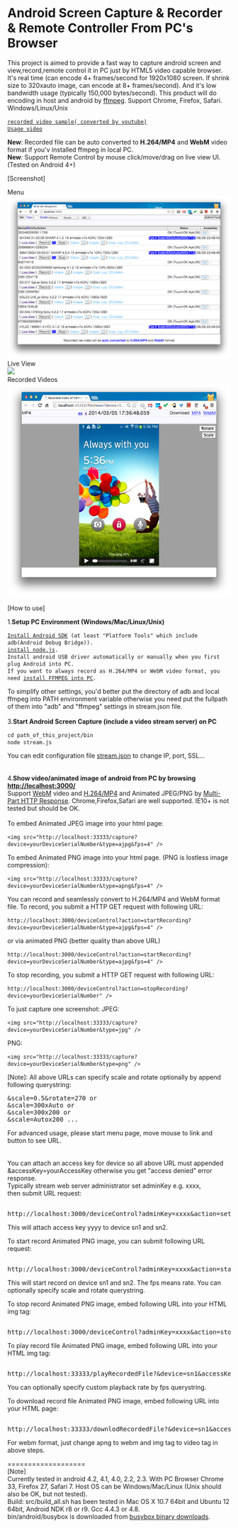 Android Screen Capture & Recorder & Remote Controller From PC's Browser
===================
This project is aimed to provide a fast way to capture android screen and view,record,remote control it in PC just by HTML5 video capable browser.
It's real time (can encode 4+ frames/second for 1920x1080 screen. If shrink size to 320xauto image, can encode at 8+ frames/second).
And it's low bandwidth usage (typically 150,000 bytes/second).
This product will do encoding in host and android by <a href="http://ffmpeg.org/">ffmpeg</a>.
Support Chrome, Firefox, Safari. Windows/Linux/Unix
<pre><code><a href="http://youtu.be/CWcOjzAJ6Sg">recorded video sample( converted by youtube)</a>  
<a href="http://youtu.be/1wZYHHzMwQ8">Usage video</a></code></pre>

<b>New</b>: Recorded file can be auto converted to <b>H.264/MP4</b> and <b>WebM</b> video format if you'v installed ffmpeg in local PC.<br/>
<b>New</b>: Support Remote Control by mouse click/move/drag on live view UI. (Tested on Android 4+)<br/>

[Screenshot]

Menu<br/>
<img src="doc/screenshot-menu.png" /><br/>
Live View<br/>
<img src="doc/screenshot-png.png" /><br/>
Recorded Videos<br/>
<img src="doc/recorded.png" /><br/>

[How to use]  
  
1.<b>Setup PC Environment (Windows/Mac/Linux/Unix)</b>  
<pre><code><a href="http://developer.android.com/sdk/index.html">Install Android SDK</a> (at least "Platform Tools" which include adb(Android Debug Bridge)).  
<a href="http://nodejs.org/download/">install node.js</a>.  
Install android USB driver automatically or manually when you first plug Android into PC.  
If you want to always record as H.264/MP4 or WebM video format, you need <a href="http://www.ffmpeg.org/download.html">install FFMPEG into PC</a>.
</code></pre>
To simplify other settings, you'd better put the directory of adb and local ffmpeg into PATH environment variable otherwise you need put the fullpath of them into "adb" and "ffmpeg" settings in stream.json file.
<br/><br/>
3.<b>Start Android Screen Capture (include a video stream server) on PC</b>  
<pre><code>cd path_of_this_project/bin  
node stream.js
</code></pre>
You can edit configuration file <a href="https://raw.github.com/sjitech/sji-android-screen-capture/master/bin/stream.json">stream.json</a> to change IP, port, SSL...  
<br/><br/>
4.<b>Show video/animated image of android from PC by browsing <a href="http://localhost:3000/">http://localhost:3000/</a></b>  <br/>
Support <a href="http://www.webmproject.org/">WebM</a> video and <a href="http://en.wikipedia.org/wiki/H.264/MPEG-4_AVC">H.264/MP4</a> and Animated JPEG/PNG by <a href="http://en.wikipedia.org/wiki/MIME#Mixed-Replace">Multi-Part HTTP Response</a>.
Chrome,Firefox,Safari are well supported. IE10+ is not tested but should be OK.
<br/><br/>
To embed Animated JPEG image into your html page:
<pre><code>&lt;img src="http://localhost:33333/capture?device=yourDeviceSerialNumber&type=ajpg&fps=4" /&gt;
</code></pre>

To embed Animated PNG image into your html page. (PNG is lostless image compression):
<pre><code>&lt;img src="http://localhost:33333/capture?device=yourDeviceSerialNumber&type=apng&fps=4" /&gt;
</code></pre>

You can record and seamlessly convert to H.264/MP4 and WebM format file.
To record, you submit a HTTP GET request with following URL:
<pre><code>http://localhost:3000/deviceControl?action=startRecording?device=yourDeviceSerialNumber&type=ajpg&fps=4" /&gt;
</code></pre>
or via animated PNG  (better quality than above URL)
<pre><code>http://localhost:3000/deviceControl?action=startRecording?device=yourDeviceSerialNumber&type=ajpg&fps=4" /&gt;
</code></pre>

To stop recording, you submit a HTTP GET request with following URL:
<pre><code>http://localhost:3000/deviceControl?action=stopRecording?device=yourDeviceSerialNumber" /&gt;
</code></pre>

To just capture one screenshot:
JPEG:
<pre><code>&lt;img src="http://localhost:33333/capture?device=yourDeviceSerialNumber&type=jpg" /&gt;
</code></pre>
PNG:
<pre><code>&lt;img src="http://localhost:33333/capture?device=yourDeviceSerialNumber&type=png" /&gt;
</code></pre>

[Note]:
All above URLs can specify scale and rotate optionally by append following querystring:
<pre>
&scale=0.5&rotate=270 or  
&scale=300xAuto or
&scale=300x200 or  
&scale=Autox200 ...
</pre>  
  
For advanced usage, please start menu page, move mouse to link and button to see URL.  
<br/>
<br/>
You can attach an access key for device so all above URL must  appended &accessKey=yourAccessKey otherwise you get "access denied" error response.  
Typically stream web server administrator set adminKey e.g. xxxx,   
then submit URL request:  
<pre>  
http://localhost:3000/deviceControl?adminKey=xxxx&action=setAccessKey&accessKey=yyyy&device=sn1&device=sn2  ....  
</pre>  
This will attach access key yyyy to device sn1 and sn2.  
  
To start record Animated PNG image, you can submit following URL request:  
<pre>  
http://localhost:3000/deviceControl?adminKey=xxxx&action=startRecording&device=sn1&device=sn2&type=apng&fps=4  
</pre>  
  
This will start record on device sn1 and sn2. The fps means rate. You can optionally specify scale and rotate querystring.  
  
To stop record Animated PNG image, embed following URL into your HTML img tag:  
<pre>  
http://localhost:3000/deviceControl?adminKey=xxxx&action=stopRecording&device=sn1&device=sn2    
</pre>  
  
To play record file Animated PNG image, embed following URL into your HTML img tag:  
<pre>  
http://localhost:33333/playRecordedFile?&device=sn1&accessKey=yyyy&type=apng  
</pre>  
  
You can optionally specify custom playback rate by fps querystring.  

To download record file Animated PNG image, embed following URL into your HTML page:  
<pre>  
http://localhost:33333/downlodRecordedFile?&device=sn1&accessKey=yyyy&type=apng  
</pre>  
  
For webm format, just change apng to webm and img tag to video tag in above steps.   

===================  
[Note]  
    Currently tested in android 4.2, 4.1, 4.0, 2.2, 2.3.  With PC Browser Chrome 33, Firefox 27, Safari 7.
    Host OS can be Windows/Mac/Linux (Unix should also be OK, but not tested).  
    Build: src/build_all.sh has been tested in Mac OS X 10.7 64bit and Ubuntu 12 64bit,
    Android NDK r8 or r9. Gcc 4.4.3 or 4.8.  
    bin/android/busybox is downloaded from <a href="http://www.busybox.net/downloads/binaries/latest/busybox-armv5l">busybox binary downloads</a>.
